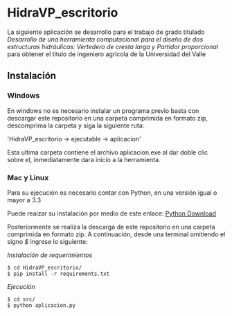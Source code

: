 # HidraVP_escritorio
La siguiente aplicación se desarrollo para el trabajo de grado titulado *Desarrollo de una herramienta computacional para el diseño de dos estructuras hidráulicas: Vertedero de  cresta larga y Partidor proporcional* para obtener el titulo de ingeniero agrícola de la Universidad del Valle


## Instalación
### **Windows**

En windows no es necesario instalar un programa previo basta con descargar este repositorio en una carpeta comprimida en formato zip, descomprima la carpeta y siga la siguiente ruta: 

'HidraVP_escritorio -> ejecutable -> aplicacion' 

Esta ultima carpeta contiene el archivo aplicacion.exe al dar doble clic sobre el, inmediatamente dara inicio a la herramienta.

### **Mac y Linux**

Para su ejecución es necesario contar con Python, en una versión igual o mayor a 3.3 

Puede reaizar su instalación por medio de este enlace: [Python Download](https://www.python.org/downloads/) 

Posteriormente se realiza la descarga de este repositorio en una carpeta comprimida en formato zip. A continuación, desde una terminal omitiendo el signo *$* ingrese lo siguiente:

*Instalación de requerimientos*
```shell
$ cd HidraVP_escritorio/
$ pip install -r requirements.txt
```

*Ejecución*
```shell
$ cd src/
$ python aplicacion.py
```
